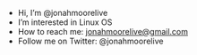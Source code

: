 -  Hi, I’m @jonahmoorelive
-  I’m interested in Linux OS
-  How to reach me: jonahmoorelive@gmail.com
-  Follow me on Twitter: @jonahmoorelive

